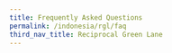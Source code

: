 ```yaml
---
title: Frequently Asked Questions
permalink: /indonesia/rgl/faq
third_nav_title: Reciprocal Green Lane
---
```

